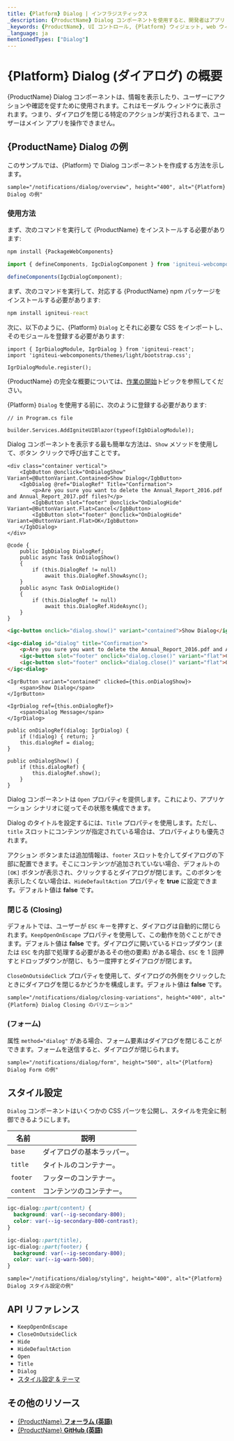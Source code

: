 ```yaml
---
title: {Platform} Dialog | インフラジスティックス
_description: {ProductName} Dialog コンポーネントを使用すると、開発者はアプリ コンテンツの上にダイアログ ウィンドウを簡単に統合できます。
_keywords: {ProductName}, UI コントロール, {Platform} ウィジェット, web ウィジェット, UI ウィジェット, {Platform}, ネイティブ {Platform} コンポーネント スイート, ネイティブ {Platform} コントロール, ネイティブ {Platform} コンポーネント ライブラリ, {Platform} ダイアログ コンポーネント
_language: ja
mentionedTypes: ["Dialog"]
---
```


# {Platform} Dialog (ダイアログ) の概要

{ProductName} Dialog コンポーネントは、情報を表示したり、ユーザーにアクションや確認を促すために使用されます。これはモーダル ウィンドウに表示されます。つまり、ダイアログを閉じる特定のアクションが実行されるまで、ユーザーはメイン アプリを操作できません。

## {ProductName} Dialog の例

このサンプルでは、{Platform} で Dialog コンポーネントを作成する方法を示します。

`sample="/notifications/dialog/overview", height="400", alt="{Platform} Dialog の例"`


<div class="divider--half"></div>

### 使用方法

<!-- WebComponents -->
まず、次のコマンドを実行して {ProductName} をインストールする必要があります:

```cmd
npm install {PackageWebComponents}
```
<!-- end: WebComponents -->

```ts
import { defineComponents, IgcDialogComponent } from 'igniteui-webcomponents';

defineComponents(IgcDialogComponent);
```

<!-- React -->

まず、次のコマンドを実行して、対応する {ProductName} npm パッケージをインストールする必要があります:

```cmd
npm install igniteui-react
```

次に、以下のように、{Platform} `Dialog` とそれに必要な CSS をインポートし、そのモジュールを登録する必要があります:

```tsx
import { IgrDialogModule, IgrDialog } from 'igniteui-react';
import 'igniteui-webcomponents/themes/light/bootstrap.css';

IgrDialogModule.register();
```

<!-- end: React -->

{ProductName} の完全な概要については、[作業の開始](../general-getting-started.md)トピックを参照してください。

<!-- Blazor -->
{Platform} `Dialog` を使用する前に、次のように登録する必要があります:


```razor
// in Program.cs file

builder.Services.AddIgniteUIBlazor(typeof(IgbDialogModule));
```
<!-- end: Blazor -->

Dialog コンポーネントを表示する最も簡単な方法は、`Show` メソッドを使用して、ボタン クリックで呼び出すことです。

```razor
<div class="container vertical">
    <IgbButton @onclick="OnDialogShow" Variant=@ButtonVariant.Contained>Show Dialog</IgbButton>
    <IgbDialog @ref="DialogRef" Title="Confirmation">
        <p>Are you sure you want to delete the Annual_Report_2016.pdf and Annual_Report_2017.pdf files?</p>
        <IgbButton slot="footer" @onclick="OnDialogHide" Variant=@ButtonVariant.Flat>Cancel</IgbButton>
        <IgbButton slot="footer" @onclick="OnDialogHide" Variant=@ButtonVariant.Flat>OK</IgbButton>
    </IgbDialog>
</div>

@code {
    public IgbDialog DialogRef;
    public async Task OnDialogShow()
    {
        if (this.DialogRef != null)
            await this.DialogRef.ShowAsync();
    }
    public async Task OnDialogHide()
    {
        if (this.DialogRef != null)
            await this.DialogRef.HideAsync();
    }
}
```

```html
<igc-button onclick="dialog.show()" variant="contained">Show Dialog</igc-button>

<igc-dialog id="dialog" title="Confirmation">
    <p>Are you sure you want to delete the Annual_Report_2016.pdf and Annual_Report_2017.pdf files?</p>
    <igc-button slot="footer" onclick="dialog.close()" variant="flat">Cancel</igc-button>
    <igc-button slot="footer" onclick="dialog.close()" variant="flat">OK</igc-button>
</igc-dialog>
```

```tsx
<IgrButton variant="contained" clicked={this.onDialogShow}>
    <span>Show Dialog</span>
</IgrButton>

<IgrDialog ref={this.onDialogRef}>
    <span>Dialog Message</span>
</IgrDialog>

public onDialogRef(dialog: IgrDialog) {
    if (!dialog) { return; }
    this.dialogRef = dialog;
}

public onDialogShow() {
    if (this.dialogRef) {
        this.dialogRef.show();
    }
}
```

Dialog コンポーネントは `Open` プロパティを提供します。これにより、アプリケーション シナリオに従ってその状態を構成できます。

Dialog のタイトルを設定するには、`Title` プロパティを使用します。ただし、`title` スロットにコンテンツが指定されている場合は、プロパティよりも優先されます。

アクション ボタンまたは追加情報は、`footer` スロットを介してダイアログの下部に配置できます。そこにコンテンツが追加されていない場合、デフォルトの `[OK]` ボタンが表示され、クリックするとダイアログが閉じます。このボタンを表示したくない場合は、`HideDefaultAction` プロパティを **true** に設定できます。デフォルト値は **false** です。

### 閉じる (Closing)

デフォルトでは、ユーザーが `ESC` キーを押すと、ダイアログは自動的に閉じられます。`KeepOpenOnEscape` プロパティを使用して、この動作を防ぐことができます。デフォルト値は **false** です。ダイアログに開いているドロップダウン (または `ESC` を内部で処理する必要があるその他の要素) がある場合、`ESC` を 1 回押すとドロップダウンが閉じ、もう一度押すとダイアログが閉じます。

`CloseOnOutsideClick` プロパティを使用して、ダイアログの外側をクリックしたときにダイアログを閉じるかどうかを構成します。デフォルト値は **false** です。

<!-- Angular, WebComponents, React -->

`sample="/notifications/dialog/closing-variations", height="400", alt="{Platform} Dialog Closing のバリエーション"`

<!-- end: Angular, WebComponents, React -->

### (フォーム)

属性 `method="dialog"` がある場合、フォーム要素はダイアログを閉じることができます。フォームを送信すると、ダイアログが閉じられます。

`sample="/notifications/dialog/form", height="500", alt="{Platform} Dialog Form の例"`


## スタイル設定

`Dialog` コンポーネントはいくつかの CSS パーツを公開し、スタイルを完全に制御できるようにします。

|名前|説明|
|--|--|
| `base` | ダイアログの基本ラッパー。 |
| `title` | タイトルのコンテナー。 |
| `footer` | フッターのコンテナー。 |
| `content` | コンテンツのコンテナー。 |

```css
igc-dialog::part(content) {
  background: var(--ig-secondary-800);
  color: var(--ig-secondary-800-contrast);
}

igc-dialog::part(title),
igc-dialog::part(footer) {
  background: var(--ig-secondary-800);
  color: var(--ig-warn-500);
}
```

`sample="/notifications/dialog/styling", height="400", alt="{Platform} Dialog スタイル設定の例"`


<div class="divider--half"></div>

## API リファレンス

- `KeepOpenOnEscape`
- `CloseOnOutsideClick`
- `Hide`
- `HideDefaultAction`
- `Open`
- `Title`
- `Dialog`
- [スタイル設定 & テーマ](../themes/overview.md)

## その他のリソース

* [{ProductName} **フォーラム (英語)**]({ForumsLink})
* [{ProductName} **GitHub (英語)**]({GithubLink})

